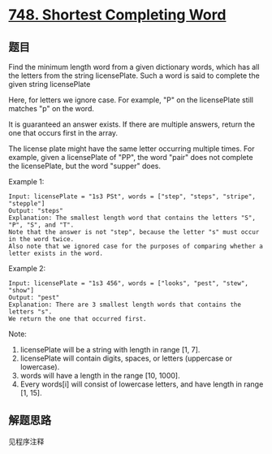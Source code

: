 # [748. Shortest Completing Word](https://leetcode.com/problems/shortest-completing-word/)

## 题目

Find the minimum length word from a given dictionary words, which has all the letters from the string licensePlate. Such a word is said to complete the given string licensePlate

Here, for letters we ignore case. For example, "P" on the licensePlate still matches "p" on the word.

It is guaranteed an answer exists. If there are multiple answers, return the one that occurs first in the array.

The license plate might have the same letter occurring multiple times. For example, given a licensePlate of "PP", the word "pair" does not complete the licensePlate, but the word "supper" does.

Example 1:

```text
Input: licensePlate = "1s3 PSt", words = ["step", "steps", "stripe", "stepple"]
Output: "steps"
Explanation: The smallest length word that contains the letters "S", "P", "S", and "T".
Note that the answer is not "step", because the letter "s" must occur in the word twice.
Also note that we ignored case for the purposes of comparing whether a letter exists in the word.
```

Example 2:

```text
Input: licensePlate = "1s3 456", words = ["looks", "pest", "stew", "show"]
Output: "pest"
Explanation: There are 3 smallest length words that contains the letters "s".
We return the one that occurred first.
```

Note:

1. licensePlate will be a string with length in range [1, 7].
1. licensePlate will contain digits, spaces, or letters (uppercase or lowercase).
1. words will have a length in the range [10, 1000].
1. Every words[i] will consist of lowercase letters, and have length in range [1, 15].

## 解题思路

见程序注释
